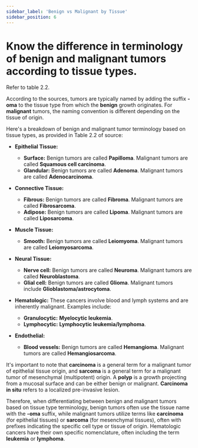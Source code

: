 ```yaml
---
sidebar_label: 'Benign vs Malignant by Tissue'
sidebar_position: 6
---
```

# Know the difference in terminology of benign and malignant tumors according to tissue types. 

Refer to table 2.2.

According to the sources, tumors are typically named by adding the suffix **-oma** to the tissue type from which the **benign** growth originates. For **malignant** tumors, the naming convention is different depending on the tissue of origin.

Here's a breakdown of benign and malignant tumor terminology based on tissue types, as provided in Table 2.2 of source:

*   **Epithelial Tissue:**
    *   **Surface:** Benign tumors are called **Papilloma**. Malignant tumors are called **Squamous cell carcinoma**.
    *   **Glandular:** Benign tumors are called **Adenoma**. Malignant tumors are called **Adenocarcinoma**.

*   **Connective Tissue:**
    *   **Fibrous:** Benign tumors are called **Fibroma**. Malignant tumors are called **Fibrosarcoma**.
    *   **Adipose:** Benign tumors are called **Lipoma**. Malignant tumors are called **Liposarcoma**.

*   **Muscle Tissue:**
    *   **Smooth:** Benign tumors are called **Leiomyoma**. Malignant tumors are called **Leiomyosarcoma**.

*   **Neural Tissue:**
    *   **Nerve cell:** Benign tumors are called **Neuroma**. Malignant tumors are called **Neuroblastoma**.
    *   **Glial cell:** Benign tumors are called **Glioma**. Malignant tumors include **Glioblastoma/astrocytoma**.

*   **Hematologic:** These cancers involve blood and lymph systems and are inherently malignant. Examples include:
    *   **Granulocytic:** **Myelocytic leukemia**.
    *   **Lymphocytic:** **Lymphocytic leukemia/lymphoma**.

*   **Endothelial:**
    *   **Blood vessels:** Benign tumors are called **Hemangioma**. Malignant tumors are called **Hemangiosarcoma**.

It's important to note that **carcinoma** is a general term for a malignant tumor of epithelial tissue origin, and **sarcoma** is a general term for a malignant tumor of mesenchymal (multipotent) origin. A **polyp** is a growth projecting from a mucosal surface and can be either benign or malignant. **Carcinoma in situ** refers to a localized pre-invasive lesion.

Therefore, when differentiating between benign and malignant tumors based on tissue type terminology, benign tumors often use the tissue name with the **-oma** suffix, while malignant tumors utilize terms like **carcinoma** (for epithelial tissues) or **sarcoma** (for mesenchymal tissues), often with prefixes indicating the specific cell type or tissue of origin. Hematologic cancers have their own specific nomenclature, often including the term **leukemia** or **lymphoma**.